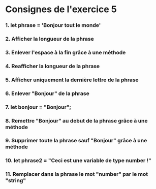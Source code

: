 # Consignes de l'exercice 5
### 1. let phrase = 'Bonjour tout le monde'


### 2. Afficher la longueur de la phrase


### 3. Enlever l'espace à la fin grâce à une méthode


### 4. Reafficher la longueur de la phrase


### 5. Afficher uniquement la dernière lettre de la phrase


### 6. Enlever "Bonjour" de la phrase


### 7. let bonjour = "Bonjour";


### 8. Remettre "Bonjour" au debut de la phrase grâce à une méthode


### 9. Supprimer toute la phrase sauf "Bonjour" grâce à une méthode


### 10. let phrase2 = "Ceci est une variable de type number !"


### 11. Remplacer dans la phrase le mot "number" par le mot "string"



